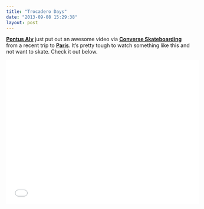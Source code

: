 ```yaml
---
title: "Trocadero Days"
date: "2013-09-08 15:29:38"
layout: post
---
```


<p><strong><a href="http://polarskateco.com/polarpromo-2/">Pontus Alv</a></strong> just put out an awesome video via <strong><a href="http://www.converse.com/content/landing/skateboarding">Converse Skateboarding </a></strong>from a recent trip to <strong><a href="http://www.blogotheque.net/">Paris</a></strong>. It&#8217;s pretty tough to watch something like this and not want to skate. Check it out below. </p>
<p><iframe frameborder="0" height="393" src="//www.youtube.com/embed/QjYGIf72xCw" width="524"></iframe></p>

